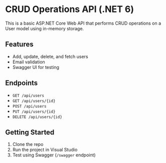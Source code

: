 # CRUD Operations API (.NET 6)

This is a basic ASP.NET Core Web API that performs CRUD operations on a User model using in-memory storage.

## Features
- Add, update, delete, and fetch users
- Email validation
- Swagger UI for testing

## Endpoints
- `GET /api/users`
- `GET /api/users/{id}`
- `POST /api/users`
- `PUT /api/users/{id}`
- `DELETE /api/users/{id}`

## Getting Started
1. Clone the repo
2. Run the project in Visual Studio
3. Test using Swagger (`/swagger` endpoint)
